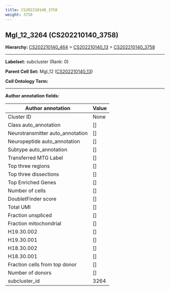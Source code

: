 ```yaml
---
title: CS202210140_3758
weight: 3758
---
```

## Mgl_12_3264 (CS202210140_3758)
<b>Hierarchy: </b>
[CS202210140_464](../CS202210140_464) >
[CS202210140_13](../CS202210140_13) >
[CS202210140_3758](../CS202210140_3758)

---


**Labelset:** subcluster (Rank: 0)

**Parent Cell Set:** Mgl_12 ([CS202210140_13](../CS202210140_13))



**Cell Ontology Term:** 

[MARKER GENES.]: #


---

[TRANSFERRED ANNOTATIONS.]: #


[AUTHOR ANNOTATION FIELDS.]: #


**Author annotation fields:**

| Author annotation | Value |
|-------------------|-------|
|Cluster ID|None|
|Class auto_annotation|[]|
|Neurotransmitter auto_annotation|[]|
|Neuropeptide auto_annotation|[]|
|Subtype auto_annotation|[]|
|Transferred MTG Label|[]|
|Top three regions|[]|
|Top three dissections|[]|
|Top Enriched Genes|[]|
|Number of cells|[]|
|DoubletFinder score|[]|
|Total UMI|[]|
|Fraction unspliced|[]|
|Fraction mitochondrial|[]|
|H19.30.002|[]|
|H19.30.001|[]|
|H18.30.002|[]|
|H18.30.001|[]|
|Fraction cells from top donor|[]|
|Number of donors|[]|
|subcluster_id|3264|
